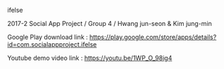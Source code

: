 ifelse

2017-2 Social App Project / Group 4 / Hwang jun-seon & Kim jung-min

Google Play download link : https://play.google.com/store/apps/details?id=com.socialappproject.ifelse

Youtube demo video link : https://youtu.be/1WP_O_98ig4
